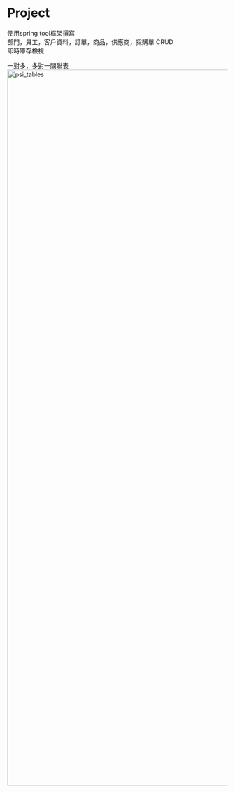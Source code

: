 # Project
使用spring tool框架撰寫  
部門，員工，客戶資料，訂單，商品，供應商，採購單 CRUD  
即時庫存檢視  

一對多，多對一關聯表  
<img width="1635" alt="psi_tables" src="https://user-images.githubusercontent.com/102856042/167759737-048ca190-7b2e-4cfa-b066-543236e781e6.png">

